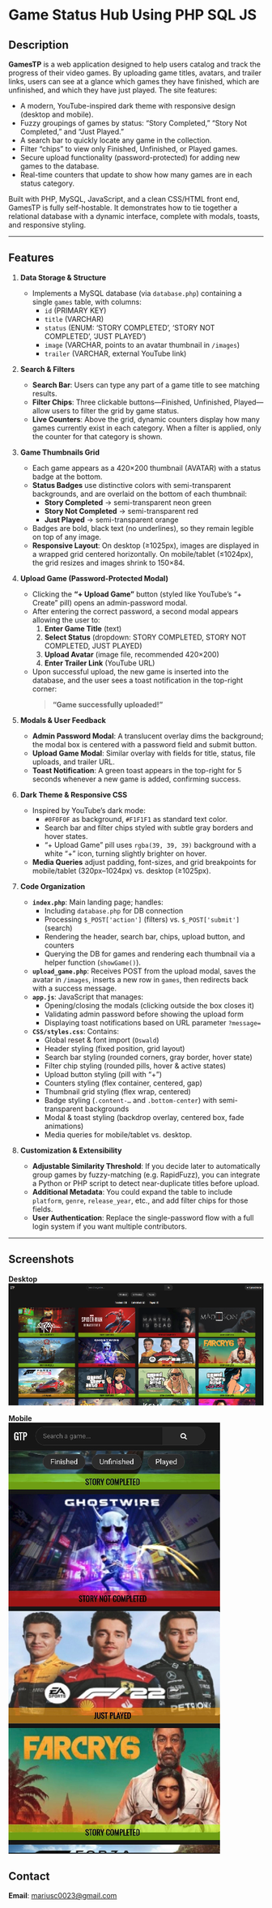 # Game Status Hub Using PHP SQL JS


## Description
**GamesTP** is a web application designed to help users catalog and track the progress of their video games. By uploading game titles, avatars, and trailer links, users can see at a glance which games they have finished, which are unfinished, and which they have just played. The site features:
- A modern, YouTube-inspired dark theme with responsive design (desktop and mobile).
- Fuzzy groupings of games by status: “Story Completed,” “Story Not Completed,” and “Just Played.”
- A search bar to quickly locate any game in the collection.
- Filter “chips” to view only Finished, Unfinished, or Played games.
- Secure upload functionality (password-protected) for adding new games to the database.
- Real-time counters that update to show how many games are in each status category.

Built with PHP, MySQL, JavaScript, and a clean CSS/HTML front end, GamesTP is fully self-hostable. It demonstrates how to tie together a relational database with a dynamic interface, complete with modals, toasts, and responsive styling.

---

## Features

1. **Data Storage & Structure**  
   - Implements a MySQL database (via `database.php`) containing a single `games` table, with columns:  
     - `id` (PRIMARY KEY)  
     - `title` (VARCHAR)  
     - `status` (ENUM: ‘STORY COMPLETED’, ‘STORY NOT COMPLETED’, ‘JUST PLAYED’)  
     - `image` (VARCHAR, points to an avatar thumbnail in `/images`)  
     - `trailer` (VARCHAR, external YouTube link)  

2. **Search & Filters**  
   - **Search Bar**: Users can type any part of a game title to see matching results.  
   - **Filter Chips**: Three clickable buttons—Finished, Unfinished, Played—allow users to filter the grid by game status.  
   - **Live Counters**: Above the grid, dynamic counters display how many games currently exist in each category. When a filter is applied, only the counter for that category is shown.

3. **Game Thumbnails Grid**  
   - Each game appears as a 420×200 thumbnail (AVATAR) with a status badge at the bottom.  
   - **Status Badges** use distinctive colors with semi-transparent backgrounds, and are overlaid on the bottom of each thumbnail:  
     - **Story Completed** → semi-transparent neon green  
     - **Story Not Completed** → semi-transparent red  
     - **Just Played** → semi-transparent orange  
   - Badges are bold, black text (no underlines), so they remain legible on top of any image.  
   - **Responsive Layout**: On desktop (≥1025px), images are displayed in a wrapped grid centered horizontally. On mobile/tablet (≤1024px), the grid resizes and images shrink to 150×84.

4. **Upload Game (Password-Protected Modal)**  
   - Clicking the **“+ Upload Game”** button (styled like YouTube’s “+ Create” pill) opens an admin-password modal.  
   - After entering the correct password, a second modal appears allowing the user to:  
     1. **Enter Game Title** (text)  
     2. **Select Status** (dropdown: STORY COMPLETED, STORY NOT COMPLETED, JUST PLAYED)  
     3. **Upload Avatar** (image file, recommended 420×200)  
     4. **Enter Trailer Link** (YouTube URL)  
   - Upon successful upload, the new game is inserted into the database, and the user sees a toast notification in the top-right corner:  
     > **“Game successfully uploaded!”**

5. **Modals & User Feedback**  
   - **Admin Password Modal**: A translucent overlay dims the background; the modal box is centered with a password field and submit button.  
   - **Upload Game Modal**: Similar overlay with fields for title, status, file uploads, and trailer URL.  
   - **Toast Notification**: A green toast appears in the top-right for 5 seconds whenever a new game is added, confirming success.

6. **Dark Theme & Responsive CSS**  
   - Inspired by YouTube’s dark mode:  
     - `#0F0F0F` as background, `#F1F1F1` as standard text color.  
     - Search bar and filter chips styled with subtle gray borders and hover states.  
     - “+ Upload Game” pill uses `rgba(39, 39, 39)` background with a white “+” icon, turning slightly brighter on hover.  
   - **Media Queries** adjust padding, font-sizes, and grid breakpoints for mobile/tablet (320px–1024px) vs. desktop (≥1025px).  

7. **Code Organization**  
   - **`index.php`**: Main landing page; handles:  
     - Including `database.php` for DB connection  
     - Processing `$_POST['action']` (filters) vs. `$_POST['submit']` (search)  
     - Rendering the header, search bar, chips, upload button, and counters  
     - Querying the DB for games and rendering each thumbnail via a helper function (`showGame()`).  
   - **`upload_game.php`**: Receives POST from the upload modal, saves the avatar in `/images`, inserts a new row in `games`, then redirects back with a success message.  
   - **`app.js`**: JavaScript that manages:  
     - Opening/closing the modals (clicking outside the box closes it)  
     - Validating admin password before showing the upload form  
     - Displaying toast notifications based on URL parameter `?message=`  
   - **`CSS/styles.css`**: Contains:  
     - Global reset & font import (`Oswald`)  
     - Header styling (fixed position, grid layout)  
     - Search bar styling (rounded corners, gray border, hover state)  
     - Filter chip styling (rounded pills, hover & active states)  
     - Upload button styling (pill with “+”)  
     - Counters styling (flex container, centered, gap)  
     - Thumbnail grid styling (flex wrap, centered)  
     - Badge styling (`.content-…` and `.bottom-center`) with semi-transparent backgrounds  
     - Modal & toast styling (backdrop overlay, centered box, fade animations)  
     - Media queries for mobile/tablet vs. desktop.  

8. **Customization & Extensibility**  
   - **Adjustable Similarity Threshold**: If you decide later to automatically group games by fuzzy-matching (e.g. RapidFuzz), you can integrate a Python or PHP script to detect near-duplicate titles before upload.  
   - **Additional Metadata**: You could expand the table to include `platform`, `genre`, `release_year`, etc., and add filter chips for those fields.  
   - **User Authentication**: Replace the single-password flow with a full login system if you want multiple contributors.  

---

## Screenshots

**Desktop**  
![Desktop screenshot](desktop.png)


**Mobile**  
![Mobile screenshot](mobile.png)


## Contact

**Email**: mariusc0023@gmail.com  

